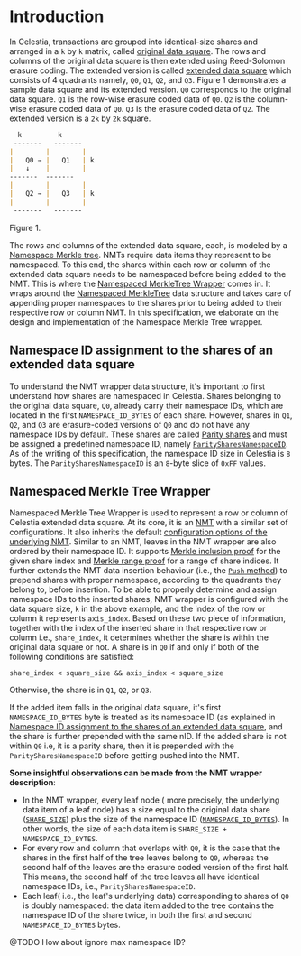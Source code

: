 # Introduction
In Celestia, transactions are grouped into identical-size shares and arranged in a `k` by `k` matrix, called [original data square](https://github.com/celestiaorg/celestia-app/blob/specs-staging/specs/src/specs/data_structures.md#arranging-available-data-into-shares).
The rows and columns of the original data square is then extended using Reed-Solomon erasure coding.
The extended version is called [extended data square]() which consists of 4 quadrants namely, `Q0`, `Q1`, `Q2`, and `Q3`.
Figure 1 demonstrates a sample data square and its extended version.
`Q0` corresponds to the original data square.
`Q1` is the row-wise erasure coded data of `Q0`.
`Q2` is the column-wise erasure coded data of `Q0`.
`Q3` is the erasure coded data of `Q2`.
The extended version is a `2k` by `2k` square.
```markdown
  k         k
 -------   -------
|        |        |
|   Q0 → |   Q1   | k
|   ↓    |        |
-------  -------
|        |        |
|   Q2 → |   Q3   | k
|        |        |
 -------   -------
```
Figure 1.


The rows and columns of the extended data square, each, is modeled by a [Namespace Merkle tree]().
NMTs require data items they represent to be namespaced.
To this end, the shares within each row or column of the extended data square needs to be namespaced before being added to the NMT.
This is where the [Namespaced MerkleTree Wrapper]() comes in.
It wraps around the [Namespaced MerkleTree]() data structure and takes care of appending proper namespaces to the shares prior to being added to their respective row or column NMT.
In this specification, we elaborate on the design and implementation of the Namespace Merkle Tree wrapper.

## Namespace ID assignment to the shares of an extended data square
To understand the NMT wrapper data structure, it's important to first understand how shares are namespaced in Celestia. 
Shares belonging to the original data square, `Q0`, already carry their namespace IDs, which are located in the first `NAMESPACE_ID_BYTES` of each share. 
However, shares in `Q1`, `Q2`, and `Q3` are erasure-coded versions of `Q0` and do not have any namespace IDs by default. 
These shares are called [Parity shares]() and must be assigned a predefined namespace ID, namely [`ParitySharesNamespaceID`]().
As of the writing of this specification, the namespace ID size in Celestia is `8` bytes. 
The `ParitySharesNamespaceID` is an `8`-byte slice of `0xFF` values.

## Namespaced Merkle Tree Wrapper
Namespaced Merkle Tree Wrapper is used to represent a row or column of Celestia extended data square.
At its core, it is an [NMT]() with a similar set of configurations.
It also inherits the default [configuration options of the underlying NMT]().
Similar to an NMT, leaves in the NMT wrapper are also ordered by their namespace ID.
It supports [Merkle inclusion proof](#link-to-the-nmt-spec-for-the-inclusion-proof) for the given share index and [Merkle range proof](#link-to-the-nmt-spec-for-the-range-proof) for a range of share indices.
It further extends the NMT data insertion behaviour (i.e., the [`Push` method]()) to prepend shares with proper namespace, according to the quadrants they belong to, before insertion.
To be able to properly determine and assign namespace IDs  to the inserted shares, NMT wrapper is configured with the data square size, `k` in the above example, and the index of the row or column it represents `axis_index`.
Based on these two piece of information, together with the index of the inserted share in that respective row or column i.e., `share_index`, it determines whether the share is within the original data square or not.
A share is in `Q0` if and only if both of the following conditions are satisfied:
```
share_index < square_size && axis_index < square_size
```
Otherwise, the share is in `Q1`, `Q2`, or `Q3`.

If the added item falls in the original data square, it's first `NAMESPACE_ID_BYTES` byte is treated as its namespace ID (as explained in [Namespace ID assignment to the shares of an extended data square](#namespace-id-assignment-to-the-shares-of-an-extended-data-square), and the share is further prepended with the same nID.
If the added share is not within `Q0` i.e, it is a parity share, then it is prepended with the `ParitySharesNamespaceID` before getting pushed into the NMT.

**Some insightful observations can be made from the NMT wrapper description**:
- In the NMT wrapper, every leaf node ( more precisely, the underlying data item of a leaf node) has a size equal to the original data share ([`SHARE_SIZE`](https://github.com/celestiaorg/celestia-app/blob/specs-staging/specs/src/specs/consensus.md#constants)) plus the size of the namespace ID ([`NAMESPACE_ID_BYTES`](https://github.com/celestiaorg/celestia-app/blob/specs-staging/specs/src/specs/consensus.md#constants)).
  In other words, the size of each data item is `SHARE_SIZE + NAMESPACE_ID_BYTES`.
- For every row and column that overlaps with `Q0`, it is the case that the shares in the first half of the tree leaves  belong to `Q0`, whereas the second half of the leaves are the erasure coded version of the first half.
 This means, the second half of the tree leaves all have identical namespace IDs, i.e., `ParitySharesNamespaceID`.
- Each leaf( i.e., the leaf's underlying data) corresponding to shares of `Q0` is doubly namespaced: the data item added to the tree contains the namespace ID of the share twice, in both the first and second `NAMESPACE_ID_BYTES` bytes.


@TODO How about ignore max namespace ID? 
